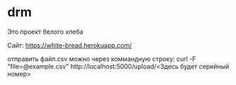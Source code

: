 # drm
Это проект белого хлеба



Сайт: https://white-bread.herokuapp.com/


отправить файл.csv можно через коммандную строку:
curl -F "file=@example.csv" http://localhost:5000/upload/<Здесь будет серийный номер>
